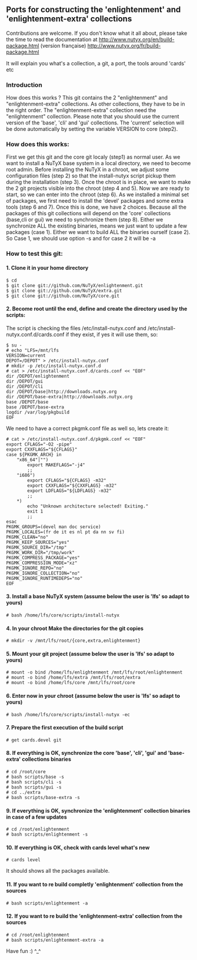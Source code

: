 ## Ports for constructing the 'enlightenment' and 'enlightenment-extra' collections

Contributions are welcome. If you don't know what it all about, please take the time to read the documentation at
http://www.nutyx.org/en/build-package.html
(version française)
http://www.nutyx.org/fr/build-package.html

It will explain you what's a collection, a git, a port, the tools around 'cards' etc
### Introduction
How does this works ? This git contains the 2 "enlightenment" and "enlightenment-extra" collections. As other collections, they have to be in the right order.  The "enlightenment-extra" collection need the "enlightenment" collection. Please note that you should use the current version of the 'base', 'cli' and 'gui' collections. The 'current' selection will be done automatically by setting the variable VERSION to core (step2).

### How does this works:
First we get this git and the core git localy (step1) as normal user. As we want to install a NuTyX base system in a local directory, we need to become root admin. Before installing the NuTyX in a chroot, we adjust some configuration files (step 2) so that the install-nutyx script pickup them during the installation (step 3). Once the chroot is in place, we want to make the 2 git projects visible into the chroot (step 4 and 5). Now we are ready to start, so we can enter into the chroot (step 6). As we installed a minimal set of packages, we first need to install the 'devel' packages and some extra tools (step 6 and 7). Once this is done, we have 2 choices. Because all the packages of this git collections will depend on the 'core' collections (base,cli or gui) we need to synchronize them (step 8). Either we synchronize ALL the existing binaries, means we just want to update a few packages (case 1). Either we want to build ALL the binaries ourself (case 2). So Case 1, we should use option -s and for case 2 it will be -a
### How to test this git:

#### 1. Clone it in your home directory

    $ cd
    $ git clone git://github.com/NuTyX/enlightenment.git
    $ git clone git://github.com/NuTyX/extra.git
    $ git clone git://github.com/NuTyX/core.git

#### 2. Become root until the end, define and create the directory used by the scripts:

 The script is checking the files /etc/install-nutyx.conf and /etc/install-nutyx.conf.d/cards.conf if they exist, if yes it will use them, so:

    $ su -
    # echo "LFS=/mnt/lfs
    VERSION=current
    DEPOT=/DEPOT" > /etc/install-nutyx.conf
    # mkdir -p /etc/install-nutyx.conf.d
    # cat > /etc/install-nutyx.conf.d/cards.conf << "EOF"
    dir /DEPOT/enlightenment
	dir /DEPOT/gui
	dir /DEPOT/cli
	dir /DEPOT/base|http://downloads.nutyx.org
	dir /DEPOT/base-extra|http://downloads.nutyx.org
	base /DEPOT/base
	base /DEPOT/base-extra
	logdir /var/log/pkgbuild
	EOF
 We need to have a correct pkgmk.conf file as well so, lets create it:

    # cat > /etc/install-nutyx.conf.d/pkgmk.conf << "EOF"
    export CFLAGS="-O2 -pipe"
    export CXXFLAGS="${CFLAGS}"
    case ${PKGMK_ARCH} in
        "x86_64"|"")
            export MAKEFLAGS="-j4"
            ;;
        "i686")
            export CFLAGS="${CFLAGS} -m32"
            export CXXFLAGS="${CXXFLAGS} -m32"
            export LDFLAGS="${LDFLAGS} -m32"
            ;;
        *)
            echo "Unknown architecture selected! Exiting."
            exit 1
            ;;
    esac
    PKGMK_GROUPS=(devel man doc service)
    PKGMK_LOCALES=(fr de it es nl pt da nn sv fi)
    PKGMK_CLEAN="no"
    PKGMK_KEEP_SOURCES="yes"
    PKGMK_SOURCE_DIR="/tmp"
    PKGMK_WORK_DIR="/tmp/work"
    PKGMK_COMPRESS_PACKAGE="yes"
    PKGMK_COMPRESSION_MODE="xz"
    PKGMK_IGNORE_REPO="no"
    PKGMK_IGNORE_COLLECTION="no"
    PKGMK_IGNORE_RUNTIMEDEPS="no"
    EOF


#### 3. Install a base NuTyX system (assume below the user is 'lfs' so adapt to yours)

    # bash /home/lfs/core/scripts/install-nutyx

#### 4. In your chroot Make the directories for the git copies

    # mkdir -v /mnt/lfs/root/{core,extra,enlightenment}

#### 5. Mount your git project (assume below the user is 'lfs' so adapt to yours)

    # mount -o bind /home/lfs/enlightenment /mnt/lfs/root/enlightenment
    # mount -o bind /home/lfs/extra /mnt/lfs/root/extra
    # mount -o bind /home/lfs/core /mnt/lfs/root/core

#### 6. Enter now in your chroot (assume below the user is 'lfs' so adapt to yours)

    # bash /home/lfs/core/scripts/install-nutyx -ec

#### 7. Prepare the first execution of the build script

    # get cards.devel git
 
#### 8. If everything is OK, synchronize the  core 'base', 'cli', 'gui' and 'base-extra' collections binaries

    # cd /root/core
    # bash scripts/base -s
    # bash scripts/cli -s
    # bash scripts/gui -s
    # cd ../extra
    # bash scripts/base-extra -s
    
#### 9. If everything is OK, synchronize the 'enlightenment' collection binaries in case of a few updates

    # cd /root/enlightenment
    # bash scripts/enlightenment -s

#### 10. If everything is OK, check with cards level what's new

    # cards level

 It should shows all the packages available.

#### 11. If you want to re build completly 'enlightenment' collection from the sources 

    # bash scripts/enlightenment -a

#### 12. If you want to re build the 'enlightenment-extra' collection from the sources

    # cd /root/enlightenment
    # bash scripts/enlightenment-extra -a 

Have fun :) ^_^
